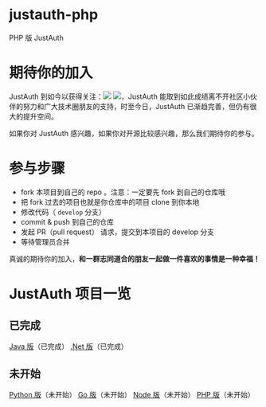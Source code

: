 # justauth-php
PHP 版 JustAuth


# 期待你的加入

JustAuth 到如今以获得关注：![](https://img.shields.io/github/stars/zhangyd-c/JustAuth.svg?style=social) ![](https://gitee.com/yadong.zhang/JustAuth/badge/star.svg?theme=gvp)，JustAuth 能取到如此成绩离不开社区小伙伴的努力和广大技术圈朋友的支持，时至今日，JustAuth 已渐趋完善，但仍有很大的提升空间。

如果你对 JustAuth 感兴趣，如果你对开源比较感兴趣，那么我们期待你的参与。


# 参与步骤

- fork 本项目到自己的 repo 。注意：一定要先 fork 到自己的仓库哦
- 把 fork 过去的项目也就是你仓库中的项目 clone 到你本地
- 修改代码（ `develop` 分支）
- commit & push 到自己的仓库
- 发起 PR（pull request） 请求，提交到本项目的 develop 分支
- 等待管理员合并


真诚的期待你的加入，**和一群志同道合的朋友一起做一件喜欢的事情是一种幸福！**

# JustAuth 项目一览

## 已完成

 [Java 版](https://github.com/justauth/JustAuth)（已完成）
 [.Net 版](https://github.com/justauth/CollectiveOAuth)（已完成）
 
## 未开始

 [Python 版](https://github.com/justauth/justauth-python)（未开始）
 [Go 版](https://github.com/justauth/justauth-go)（未开始）
 [Node 版](https://github.com/justauth/justauth-node)（未开始）
 [PHP 版](https://github.com/justauth/justauth-php)（未开始）

